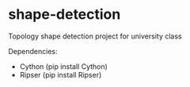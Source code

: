 # shape-detection
Topology shape detection project for university class

Dependencies:

- Cython (pip install Cython)
- Ripser (pip install Ripser)

